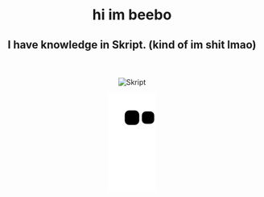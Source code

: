 <div align="center">
  <h1 style="font-weight: bold;"> hi im beebo </h1>
  <h2>I have knowledge in Skript. (kind of im shit lmao)</h2>
  <br/>
  <div style="display: inline_block"><br>
  <img align="center" alt="Skript" height="30" width="40" src="https://forums.skunity.com/styles/default/xenforo/logo.og.png">

  ![Snake animation](https://github.com/rafaballerini/rafaballerini/blob/output/github-contribution-grid-snake.svg)
